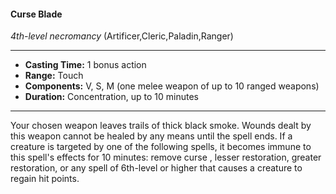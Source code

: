 #### Curse Blade
*4th-level necromancy* (Artificer,Cleric,Paladin,Ranger)
___
- **Casting Time:** 1 bonus action
- **Range:** Touch
- **Components:** V, S, M (one melee weapon of up to 10 ranged weapons)
- **Duration:** Concentration, up to 10 minutes
---
Your chosen weapon leaves trails of thick black
smoke. Wounds dealt by this weapon cannot be
healed by any means until the spell ends. If a
creature is targeted by one of the following spells, it
becomes immune to this spell's effects for 10
minutes: remove curse , lesser restoration, greater
restoration,  or any spell of 6th-level or higher that
causes a creature to regain hit points.
